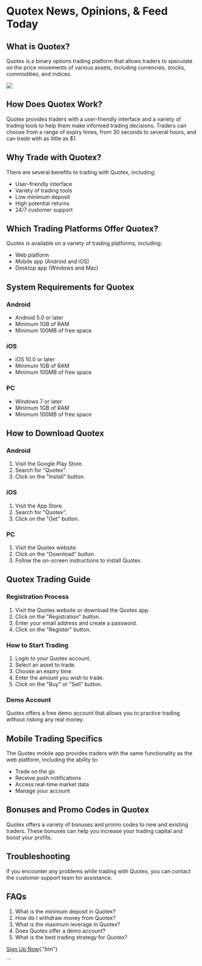 # Quotex News, Opinions, & Feed Today

## What is Quotex?

Quotex is a binary options trading platform that allows traders to
speculate on the price movements of various assets, including
currencies, stocks, commodities, and indices.

[![](https://static.quotex.io/files/4_en/300_250.jpg)](https://traff.sbs/brokerqxlid)

## How Does Quotex Work?

Quotex provides traders with a user-friendly interface and a variety of
trading tools to help them make informed trading decisions. Traders can
choose from a range of expiry times, from 30 seconds to several hours,
and can trade with as little as \$1.

## Why Trade with Quotex?

There are several benefits to trading with Quotex, including:

-   User-friendly interface
-   Variety of trading tools
-   Low minimum deposit
-   High potential returns
-   24/7 customer support

## Which Trading Platforms Offer Quotex?

Quotex is available on a variety of trading platforms, including:

-   Web platform
-   Mobile app (Android and iOS)
-   Desktop app (Windows and Mac)

## System Requirements for Quotex

### Android

-   Android 5.0 or later
-   Minimum 1GB of RAM
-   Minimum 100MB of free space

### iOS

-   iOS 10.0 or later
-   Minimum 1GB of RAM
-   Minimum 100MB of free space

### PC

-   Windows 7 or later
-   Minimum 1GB of RAM
-   Minimum 100MB of free space

## How to Download Quotex

### Android

1.  Visit the Google Play Store.
2.  Search for "Quotex".
3.  Click on the "Install" button.

### iOS

1.  Visit the App Store.
2.  Search for "Quotex".
3.  Click on the "Get" button.

### PC

1.  Visit the Quotex website.
2.  Click on the "Download" button.
3.  Follow the on-screen instructions to install Quotex.

## Quotex Trading Guide

### Registration Process

1.  Visit the Quotex website or download the Quotex app.
2.  Click on the "Registration" button.
3.  Enter your email address and create a password.
4.  Click on the "Register" button.

### How to Start Trading

1.  Login to your Quotex account.
2.  Select an asset to trade.
3.  Choose an expiry time.
4.  Enter the amount you wish to trade.
5.  Click on the "Buy" or "Sell" button.

### Demo Account

Quotex offers a free demo account that allows you to practice trading
without risking any real money.

## Mobile Trading Specifics

The Quotex mobile app provides traders with the same functionality as
the web platform, including the ability to:

-   Trade on the go
-   Receive push notifications
-   Access real-time market data
-   Manage your account

## Bonuses and Promo Codes in Quotex

Quotex offers a variety of bonuses and promo codes to new and existing
traders. These bonuses can help you increase your trading capital and
boost your profits.

## Troubleshooting

If you encounter any problems while trading with Quotex, you can contact
the customer support team for assistance.

## FAQs

1.  What is the minimum deposit in Quotex?
2.  How do I withdraw money from Quotex?
3.  What is the maximum leverage in Quotex?
4.  Does Quotex offer a demo account?
5.  What is the best trading strategy for Quotex?

[Sign Up Now](\%22https://traff.sbs/brokerqxsignup\%22){."btn"}

\`\`\`

